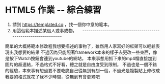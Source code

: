 # HTML5 作業 -- 綜合練習
1. 請到 https://templated.co ，找一個你中意的範本。
2. 用這個範本描述某個人或事或物。
　----------------------------------------------------------------

簡單的大概將範本修改程我想要描述的事物了，雖然用人家寫好的框架可以輕鬆表現出我想要的結果
不過因為只能照著framework本來的樣子去更改一些東西，像是按下Watch按鈕會連到youtube的網站，
本來事想用抓下來的mp4檔直接加到圖片的超連結，不過格式不好看，總之就是自由度受到限制，
不過也是一個不錯的經驗，本來事有想過要不要乾脆自己從無到有刻一個，不過光是複製貼上修改成
我要的格式就花了我不少時間，從無到有會更累吧